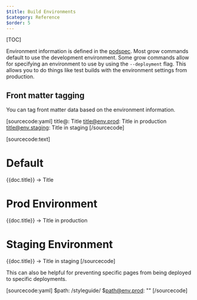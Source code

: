 ```yaml
---
$title: Build Environments
$category: Reference
$order: 5
---
```

[TOC]

Environment information is defined in the [podspec]([url('/content/docs/podspec.md')]#deployments).
Most grow commands default to use the development environment. Some grow commands allow for specifying an environment to use
by using the `--deployment` flag. This allows you to do things like test builds with the environment settings from production.

## Front matter tagging

You can tag front matter data based on the environment information.

[sourcecode:yaml]
title@: Title
title@env.prod: Title in production
title@env.staging: Title in staging
[/sourcecode]

[sourcecode:text]
# Default
{{doc.title}} -> Title

# Prod Environment
{{doc.title}} -> Title in production

# Staging Environment
{{doc.title}} -> Title in staging
[/sourcecode]

This can also be helpful for preventing specific pages from being deployed to specific deployments.

[sourcecode:yaml]
$path: /styleguide/
$path@env.prod: ""
[/sourcecode]
